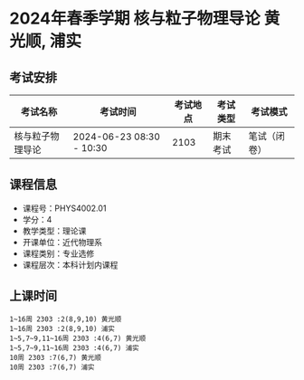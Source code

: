 # 2024年春季学期 核与粒子物理导论 黄光顺, 浦实




## 考试安排

| 考试名称 | 考试时间 | 考试地点 | 考试类型 | 考试模式 |
| -------- | -------- | -------- | -------- | -------- |
| 核与粒子物理导论 | 2024-06-23 08:30 - 10:30 | 2103 | 期末考试 | 笔试（闭卷） |





## 课程信息

- 课程号：PHYS4002.01
- 学分：4
- 教学类型：理论课
- 开课单位：近代物理系
- 课程类别：专业选修
- 课程层次：本科计划内课程

## 上课时间

```
1~16周 2303 :2(8,9,10) 黄光顺
1~16周 2303 :2(8,9,10) 浦实
1~5,7~9,11~16周 2303 :4(6,7) 黄光顺
1~5,7~9,11~16周 2303 :4(6,7) 浦实
10周 2303 :7(6,7) 黄光顺
10周 2303 :7(6,7) 浦实
```

